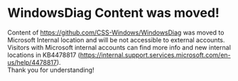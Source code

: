 # WindowsDiag Content was moved!

Content of https://github.com/CSS-Windows/WindowsDiag was moved to Microsoft Internal location and will be not accessible to external accounts.
Visitors with Microsoft internal accounts can find more info and new internal locations in KB4478817 (https://internal.support.services.microsoft.com/en-us/help/4478817).  
Thank you for understanding!
